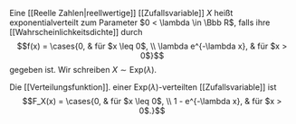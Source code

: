 Eine [[Reelle Zahlen|reellwertige]] [[Zufallsvariable]] $X$ heißt exponentialverteilt zum Parameter $0 < \lambda \in \Bbb R$, falls ihre [[Wahrscheinlichkeitsdichte]] durch
$$f(x) = \cases{0, & für $x \leq 0$, \\ \lambda e^{-\lambda x}, & für $x > 0$}$$
gegeben ist. Wir schreiben $X \sim \mathrm{Exp}(\lambda)$.

Die [[Verteilungsfunktion]]. einer $\mathrm{Exp}(\lambda)$-verteilten [[Zufallsvariable]] ist
$$F_X(x) = \cases{0, & für $x \leq 0$, \\ 1 - e^{-\lambda x}, & für $x > 0$.}$$
